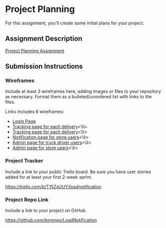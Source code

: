 # Project Planning
For this assignment, you'll create some initial plans for your project.

## Assignment Description
[Project Planning Assignment](https://education.launchcode.org/liftoff/modules/assignments/project-planning)

## Submission Instructions

### Wireframes

Include at least 3 wireframes here, adding images or files to your repository as necessary. Format them as a bulleted/unordered list with links to the files.

Links includes 6 wireframes:

<ul>
<li><a href = "https://github.com/korenes/LoadNotification/blob/master/main_login.png">Login Page</a></li>
<li><a href = "https://github.com/korenes/LoadNotification/blob/master/driverentry_for_deliveries.png">Tracking page for each delivery</a><\li>
<li><a href = "https://github.com/korenes/LoadNotification/blob/master/driverlist_of_deliveries_start_and_end.png">Tracking page for each delivery</a><\li>
<li><a href = "https://github.com/korenes/LoadNotification/blob/master/managernotification_time_and_type.png">Notification page for store users</a><\li>
<li><a href = "https://github.com/korenes/LoadNotification/blob/master/adminto_add_truck_driver_user_to_database.png">Admin page for truck driver users</a><\li>
<li><a href = "https://github.com/korenes/LoadNotification/blob/master/adminto_add_user_to_database.png">Admin page for store users</a><\li>
</ul>

### Project Tracker

Include a link to your public Trello board. Be sure you have user stories added for at least your first 2-week sprint.

https://trello.com/b/T15ZxUUY/loadnotification

### Project Repo Link

Include a link to your project on GitHub.

https://github.com/korenes/LoadNotification
